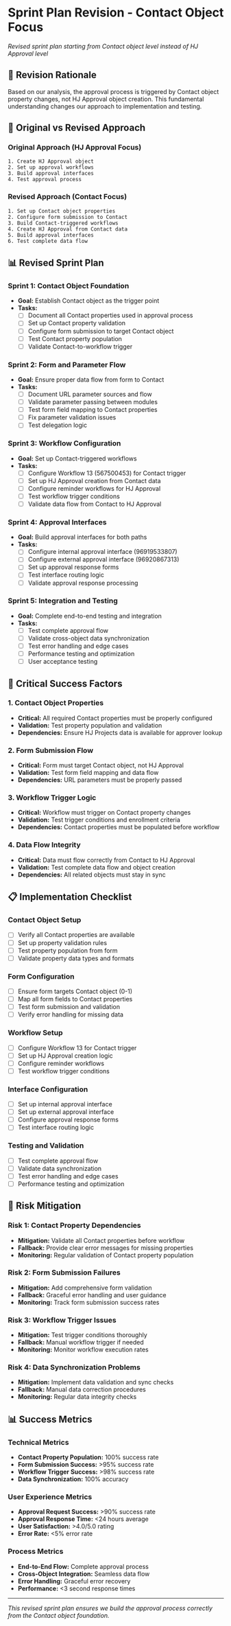 # Sprint Plan Revision - Contact Object Focus

*Revised sprint plan starting from Contact object level instead of HJ Approval level*

## 🎯 **Revision Rationale**

Based on our analysis, the approval process is triggered by Contact object property changes, not HJ Approval object creation. This fundamental understanding changes our approach to implementation and testing.

## 🔄 **Original vs Revised Approach**

### **Original Approach (HJ Approval Focus)**
```
1. Create HJ Approval object
2. Set up approval workflows
3. Build approval interfaces
4. Test approval process
```

### **Revised Approach (Contact Focus)**
```
1. Set up Contact object properties
2. Configure form submission to Contact
3. Build Contact-triggered workflows
4. Create HJ Approval from Contact data
5. Build approval interfaces
6. Test complete data flow
```

## 📊 **Revised Sprint Plan**

### **Sprint 1: Contact Object Foundation**
- **Goal:** Establish Contact object as the trigger point
- **Tasks:**
  - [ ] Document all Contact properties used in approval process
  - [ ] Set up Contact property validation
  - [ ] Configure form submission to target Contact object
  - [ ] Test Contact property population
  - [ ] Validate Contact-to-workflow trigger

### **Sprint 2: Form and Parameter Flow**
- **Goal:** Ensure proper data flow from form to Contact
- **Tasks:**
  - [ ] Document URL parameter sources and flow
  - [ ] Validate parameter passing between modules
  - [ ] Test form field mapping to Contact properties
  - [ ] Fix parameter validation issues
  - [ ] Test delegation logic

### **Sprint 3: Workflow Configuration**
- **Goal:** Set up Contact-triggered workflows
- **Tasks:**
  - [ ] Configure Workflow 13 (567500453) for Contact trigger
  - [ ] Set up HJ Approval creation from Contact data
  - [ ] Configure reminder workflows for HJ Approval
  - [ ] Test workflow trigger conditions
  - [ ] Validate data flow from Contact to HJ Approval

### **Sprint 4: Approval Interfaces**
- **Goal:** Build approval interfaces for both paths
- **Tasks:**
  - [ ] Configure internal approval interface (96919533807)
  - [ ] Configure external approval interface (96920867313)
  - [ ] Set up approval response forms
  - [ ] Test interface routing logic
  - [ ] Validate approval response processing

### **Sprint 5: Integration and Testing**
- **Goal:** Complete end-to-end testing and integration
- **Tasks:**
  - [ ] Test complete approval flow
  - [ ] Validate cross-object data synchronization
  - [ ] Test error handling and edge cases
  - [ ] Performance testing and optimization
  - [ ] User acceptance testing

## 🚨 **Critical Success Factors**

### **1. Contact Object Properties**
- **Critical:** All required Contact properties must be properly configured
- **Validation:** Test property population and validation
- **Dependencies:** Ensure HJ Projects data is available for approver lookup

### **2. Form Submission Flow**
- **Critical:** Form must target Contact object, not HJ Approval
- **Validation:** Test form field mapping and data flow
- **Dependencies:** URL parameters must be properly passed

### **3. Workflow Trigger Logic**
- **Critical:** Workflow must trigger on Contact property changes
- **Validation:** Test trigger conditions and enrollment criteria
- **Dependencies:** Contact properties must be populated before workflow

### **4. Data Flow Integrity**
- **Critical:** Data must flow correctly from Contact to HJ Approval
- **Validation:** Test complete data flow and object creation
- **Dependencies:** All related objects must stay in sync

## 📋 **Implementation Checklist**

### **Contact Object Setup**
- [ ] Verify all Contact properties are available
- [ ] Set up property validation rules
- [ ] Test property population from form
- [ ] Validate property data types and formats

### **Form Configuration**
- [ ] Ensure form targets Contact object (0-1)
- [ ] Map all form fields to Contact properties
- [ ] Test form submission and validation
- [ ] Verify error handling for missing data

### **Workflow Setup**
- [ ] Configure Workflow 13 for Contact trigger
- [ ] Set up HJ Approval creation logic
- [ ] Configure reminder workflows
- [ ] Test workflow trigger conditions

### **Interface Configuration**
- [ ] Set up internal approval interface
- [ ] Set up external approval interface
- [ ] Configure approval response forms
- [ ] Test interface routing logic

### **Testing and Validation**
- [ ] Test complete approval flow
- [ ] Validate data synchronization
- [ ] Test error handling and edge cases
- [ ] Performance testing and optimization

## 🔧 **Risk Mitigation**

### **Risk 1: Contact Property Dependencies**
- **Mitigation:** Validate all Contact properties before workflow
- **Fallback:** Provide clear error messages for missing properties
- **Monitoring:** Regular validation of Contact property population

### **Risk 2: Form Submission Failures**
- **Mitigation:** Add comprehensive form validation
- **Fallback:** Graceful error handling and user guidance
- **Monitoring:** Track form submission success rates

### **Risk 3: Workflow Trigger Issues**
- **Mitigation:** Test trigger conditions thoroughly
- **Fallback:** Manual workflow trigger if needed
- **Monitoring:** Monitor workflow execution rates

### **Risk 4: Data Synchronization Problems**
- **Mitigation:** Implement data validation and sync checks
- **Fallback:** Manual data correction procedures
- **Monitoring:** Regular data integrity checks

## 📊 **Success Metrics**

### **Technical Metrics**
- **Contact Property Population:** 100% success rate
- **Form Submission Success:** >95% success rate
- **Workflow Trigger Success:** >98% success rate
- **Data Synchronization:** 100% accuracy

### **User Experience Metrics**
- **Approval Request Success:** >90% success rate
- **Approval Response Time:** <24 hours average
- **User Satisfaction:** >4.0/5.0 rating
- **Error Rate:** <5% error rate

### **Process Metrics**
- **End-to-End Flow:** Complete approval process
- **Cross-Object Integration:** Seamless data flow
- **Error Handling:** Graceful error recovery
- **Performance:** <3 second response times

---

*This revised sprint plan ensures we build the approval process correctly from the Contact object foundation.*
